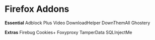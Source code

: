# Firefox Addons

**Essential**
Adblock Plus
Video DownloadHelper
DownThemAll
Ghostery

**Extras**
Firebug
Cookies+
Foxyproxy
TamperData
SQLInjectMe

